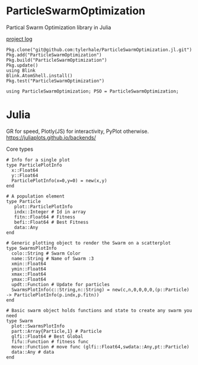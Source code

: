 # ParticleSwarmOptimization

Partical Swarm Optimization library in Julia

[project log](log.md)

```
Pkg.clone("git@github.com:tylerhale/ParticleSwarmOptimization.jl.git")
Pkg.add("ParticleSwarmOptimization")
Pkg.build("ParticleSwarmOptimization")
Pkg.update()
using Blink
Blink.AtomShell.install()
Pkg.test("ParticleSwarmOptimization")
```

```
using ParticleSwarmOptimization; PSO = ParticleSwarmOptimization;
```

# Julia

GR for speed, Plotly(JS) for interactivity, PyPlot otherwise.
https://juliaplots.github.io/backends/


Core types

```
# Info for a single plot
type ParticlePlotInfo
  x::Float64
  y::Float64
  ParticlePlotInfo(x=0,y=0) = new(x,y)
end
```
```
# A population element
type Particle
   plot::ParticlePlotInfo
   indx::Integer # Id in array
   fitn::Float64 # Fitness
   befi::Float64 # Best Fitness
   data::Any
end
```
```
# Generic plotting object to render the Swarm on a scatterplot
type SwarmsPlotInfo
  colo::String # Swarm Color
  name::String # Name of Swarm :3
  xmin::Float64
  ymin::Float64
  xmax::Float64
  ymax::Float64
  updt::Function # Update for particles
  SwarmsPlotInfo(c::String,n::String) = new(c,n,0,0,0,0,(p::Particle) -> ParticlePlotInfo(p.indx,p.fitn))
end
```
```
# Basic swarm object holds functions and state to create any swarm you need
type Swarm
  plot::SwarmsPlotInfo
  part::Array{Particle,1} # Particle
  glfi::Float64 # Best Global
  fifu::Function # fitness func
  move::Function # move func (glfi::Float64,swdata::Any,pt::Particle)
  data::Any # data
end
```
